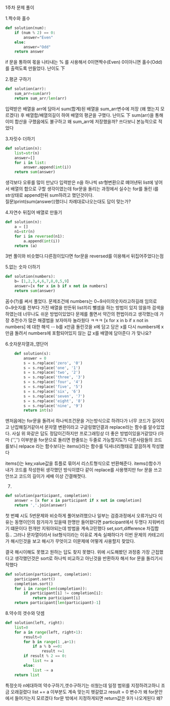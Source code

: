 1주차 문제 풀이

1.짝수와 홀수
``` python
def solution(num):
    if (num % 2) == 0:
        answer="Even"
    else:
        answer="Odd"
    return answer
``` 
if 문을 통하여 몫을 나타내는 % 를 사용해서 0이면짝수(Even) 0이아니면 홀수(Odd)를 출력도록 만들었다.
난이도 下

2.평균 구하기
``` python
def solution(arr):
    sum_arr=sum(arr)
    return sum_arr/len(arr)
```
입력받은 배열을 arr에 담아서 sum(합계)된 배열을 sum_arr변수에 저장 (왜 했는지 모르겠다) 후 배열합/배열의길이 하여 배열의 평균을 구했다.
난이도 下
sum(arr)을 통해 이미 합산을 구했음에도 불구하고 왜 sum_arr에 저장했을까? 쓰다보니 본능적으로 적었다

3.자릿수 더하기
``` python
def solution(n):
    list=str(n)
    answer=[]
    for i in list:
        answer.append(int(i))
    return sum(answer)
```
생각보다 오류를 많이 만났다 입력받은 n을 하나씩 str형변환으로 뗴어낸뒤 list에 넣어서 배열의 합으로 구할 생각이였는데
for문을 돌리는 과정에서 실수는 for를 돌린 i를 str상태로 append한뒤 sum하려고 했던것이다.  
질문)print(sum(answer))했더니 차례대로나오는대도 답이 맞는가?

4.자연수 뒤집어 배열로 만들기
``` python
def solution(n):
    a = []
    n1=str(n)
    for i in reversed(n1):
        a.append(int(i))
    return (a)
```
3번 풀이와 비슷했다.다른점이있다면 for문을 reversed를 이용해서 뒤집어주었다는점

5.없는 숫자 더하기
``` python
def solution(numbers):
    b= [1,2,3,4,6,7,8,0,5,9]
    answer=[x for x in b if x not in numbers]
    return sum(answer)
```
꼼수(?)를 써서 풀었다. 문제조건에 numbers는 0~9사이의숫자라고하길래 임의로 0~9숫자를 전부다 가진 배열을 만든뒤 list끼리 뺄셈을 하는 방법이 있지 않을까 검색을 하였는데 너무나도 쉬운 방법이있었다 문제를 풀면서 약간의 편법이라고 생각했는데 가장 추천수가 많은 해결법을 보자마자 놀라웠다 ㅋㅋㅋ 
[x for x in b if x not in numbers] 에 대한 해석 -- 
b를 x만큼 돌린것을 x에 담고 담은 x를 다시 numbers에 x만큼 돌려서 numbers에 포함되어있지 않는 값 x를 배열에 담아준다 가 맞나요? 



6.숫자문자열과_영단어
``` python 
    def solution(s):
        answer = 0
        s = s.replace('zero', '0')
        s = s.replace('one', '1')
        s = s.replace('two', '2')
        s = s.replace('three', '3')
        s = s.replace('four', '4')
        s = s.replace('five', '5')
        s = s.replace('six', '6')
        s = s.replace('seven', '7')
        s = s.replace('eight', '8')
        s = s.replace('nine', '9')
        return int(s)
```
맨처음에는 for문을 돌려서 하나씩조건문을 거는방식으로 하려다가 너무 코드가 길어지고 난잡해질거같아서 문자열 변환이라고 구글링했던결과
replace라는 함수를 알수있었다. 사실 위 와같은 답도 정답이긴하지만 프로그래밍상 더 좋은 방법이있을거같았다 (아마 ('','') 이부분을 for문으로 돌리면 한줄또는 두줄로 가능할지도?) 다른사람들의 코드를보니 relpace 라는 함수보다는 items()라는 함수를 딕셔너리형태로 깔끔하게 작성했다

items()는 key,value값을 튜플로 묶어서 리스트형식으로 반환해준다.
items()함수가 내가 코드를 작성한뒤 생각했던 방식이였다 같이 replace를 사용햇지만 for 문을 쓰고안쓰고 코드의 길이가 세배 이상 간결해졋다.


7.
``` python
def solution(participant, completion):
    answer = [x for x in participant if x not in completion]
    return ','.join(answer)
```
첫 번쨰 시도 5번문제와 비슷하게 풀어보려했으나 일부는 검증과정에서 오류가났다
이유는 동명이인의 참가자가 있을때 한명만 들어왔다면 participant에서 두명다 지워버리기 떄문이다 한개만 지워야되는데
방법을 계속고민했다 set,sort,difference  차집합 등.. 그러나 문자열이라서 list형식이라는 이유로 계속 실패하다가 
이번 문제의 카테고리가 해시인것을 보고 해시가 무엇이고 이문제에 어떻게 사용할지 찾았다.

결국 해시이해도 못했고 원하는 답도 찾지 못했다.
위에 시도해봤던 과정중 가장 근접했다고 생각했던것은 sort로  하나씩 비교하고 아닌것을 반환하자 해서 
for 문을 돌리기시작했다
``` python
def solution(participant, completion):
    participant.sort()
    completion.sort()
    for i in range(len(completion)):
        if participant[i] != completion[i]:
            return participant[i]
    return participant[len(participant)-1]
```

8.약수의 갯수와 덧셈
``` python
def solution(left, right):
    list=0
    for a in range(left, right+1):
        result=0
        for b in range(1 ,a+1):
            if a % b ==0:
                result +=1
        if result % 2 == 0:
            list += a
        else:
            list -= a
    return list
```
특정숫자 n에대하여 약수구하기,갯수구하기는 쉬웠는데 일정 범위를 지정하려고하니 조금 오래걸렸다 list += a 이부분도 계속 맞는지 헷갈렸고 result = 0 변수가 왜 for문안에서 들어가는지 모르겠다 for문 밖에서 지정하게되면 return값은 9가 나오게된다 왜?